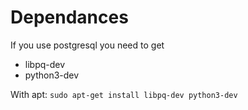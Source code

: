 # Dependances
If you use postgresql you need to get
- libpq-dev 
- python3-dev

With apt: `sudo apt-get install libpq-dev python3-dev`
